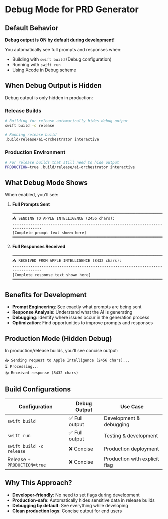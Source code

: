 # Debug Mode for PRD Generator

## Default Behavior

**Debug output is ON by default during development!**

You automatically see full prompts and responses when:
- Building with `swift build` (Debug configuration)
- Running with `swift run`
- Using Xcode in Debug scheme

## When Debug Output is Hidden

Debug output is only hidden in production:

### Release Builds
```bash
# Building for release automatically hides debug output
swift build -c release

# Running release build
.build/release/ai-orchestrator interactive
```

### Production Environment
```bash
# For release builds that still need to hide output
PRODUCTION=true .build/release/ai-orchestrator interactive
```

## What Debug Mode Shows

When enabled, you'll see:

1. **Full Prompts Sent**
   ```
   ════════════════════════════════════════════════════════════════════════════════
   📤 SENDING TO APPLE INTELLIGENCE (2456 chars):
   --------------------------------------------------------------------------------
   [Complete prompt text shown here]
   ════════════════════════════════════════════════════════════════════════════════
   ```

2. **Full Responses Received**
   ```
   ════════════════════════════════════════════════════════════════════════════════
   📥 RECEIVED FROM APPLE INTELLIGENCE (8432 chars):
   --------------------------------------------------------------------------------
   [Complete response text shown here]
   ════════════════════════════════════════════════════════════════════════════════
   ```

## Benefits for Development

- **Prompt Engineering**: See exactly what prompts are being sent
- **Response Analysis**: Understand what the AI is generating
- **Debugging**: Identify where issues occur in the generation process
- **Optimization**: Find opportunities to improve prompts and responses

## Production Mode (Hidden Debug)

In production/release builds, you'll see concise output:
```
📤 Sending request to Apple Intelligence (2456 chars)...
⏳ Processing...
📥 Received response (8432 chars)
```

## Build Configurations

| Configuration | Debug Output | Use Case |
|--------------|--------------|----------|
| `swift build` | ✅ Full output | Development & debugging |
| `swift run` | ✅ Full output | Testing & development |
| `swift build -c release` | ❌ Concise | Production deployment |
| Release + `PRODUCTION=true` | ❌ Concise | Production with explicit flag |

## Why This Approach?

- **Developer-friendly**: No need to set flags during development
- **Production-safe**: Automatically hides sensitive data in release builds
- **Debugging by default**: See everything while developing
- **Clean production logs**: Concise output for end users